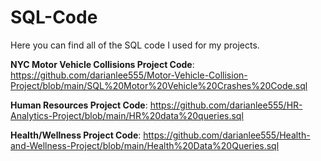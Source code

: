 # SQL-Code

Here you can find all of the SQL code I used for my projects.

**NYC Motor Vehicle Collisions Project Code**: https://github.com/darianlee555/Motor-Vehicle-Collision-Project/blob/main/SQL%20Motor%20Vehicle%20Crashes%20Code.sql

**Human Resources Project Code**: https://github.com/darianlee555/HR-Analytics-Project/blob/main/HR%20data%20queries.sql

**Health/Wellness Project Code**: https://github.com/darianlee555/Health-and-Wellness-Project/blob/main/Health%20Data%20Queries.sql
